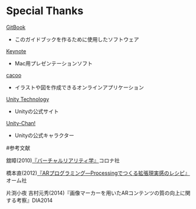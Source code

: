 # Special Thanks

[GitBook](https://www.gitbook.io/)
* このガイドブックを作るために使用したソフトウェア

[Keynote](https://www.apple.com/jp/mac/keynote/)
* Mac用プレゼンテーションソフト

[cacoo](https://cacoo.com)
* イラストや図を作成できるオンラインアプリケーション

[Unity Technology](http://japan.unity3d.com/)
* Unityの公式サイト

[Unity-Chan!](http://unity-chan.com/)
* Unityの公式キャラクター

#参考文献

舘暲(2010)[『バーチャルリアリティ学』](http://www.amazon.co.jp/%E3%83%90%E3%83%BC%E3%83%81%E3%83%A3%E3%83%AB%E3%83%AA%E3%82%A2%E3%83%AA%E3%83%86%E3%82%A3%E5%AD%A6-%E8%88%98-%E6%9A%B2/dp/4904490053)コロナ社

橋本直(2012)[『ARプログラミング—Processingでつくる拡張現実感のレシピ』](http://www.amazon.co.jp/AR%E3%83%97%E3%83%AD%E3%82%B0%E3%83%A9%E3%83%9F%E3%83%B3%E3%82%B0%E2%80%94Processing%E3%81%A7%E3%81%A4%E3%81%8F%E3%82%8B%E6%8B%A1%E5%BC%B5%E7%8F%BE%E5%AE%9F%E6%84%9F%E3%81%AE%E3%83%AC%E3%82%B7%E3%83%94%E2%80%94-%E6%A9%8B%E6%9C%AC-%E7%9B%B4/dp/4274211746)オーム社

片渕小夜 吉村元秀(2014)『画像マーカーを用いたARコンテンツの質の向上に関する考察』DIA2014
